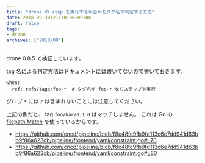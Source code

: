 ```yaml
---
title: "drone の step を実行するか否かをタグ名で判定する方法"
date: 2018-09-30T21:30:06+09:00
draft: false
tags:
- drone
archives: ["2018/09"]
---
```


drone 0.8.5 で検証しています。

tag 名による判定方法はドキュメントには書いてないので書いておきます。

```
when:
  ref: refs/tags/foo-*  # タグ名が foo-* ならステップを実行
```

グロブ `*` には `/` は含まれないことには注意してください。

上記の例だと、 tag `foo/bar/0.1.0` はマッチしません。
これは Go の [filepath.Match](https://golang.org/pkg/path/filepath/#Match) を使っているからです。

* https://github.com/cncd/pipeline/blob/f8c48fc9fb9fd113c6e7dd941d63bb9f86a623cb/pipeline/frontend/yaml/constraint.go#L70
* https://github.com/cncd/pipeline/blob/f8c48fc9fb9fd113c6e7dd941d63bb9f86a623cb/pipeline/frontend/yaml/constraint.go#L80
